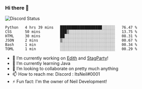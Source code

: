 ### Hi there 👋

![Discord Status](https://discord.c99.nl/widget/theme-1/702385226407608341.png)

<!--START_SECTION:waka-->

```text
Python   4 hrs 39 mins   ███████████████████░░░░░░   76.47 %
CSS      50 mins         ███▒░░░░░░░░░░░░░░░░░░░░░   13.75 %
HTML     30 mins         ██░░░░░░░░░░░░░░░░░░░░░░░   08.31 %
JSON     2 mins          ▒░░░░░░░░░░░░░░░░░░░░░░░░   00.67 %
Bash     1 min           ░░░░░░░░░░░░░░░░░░░░░░░░░   00.34 %
TOML     1 min           ░░░░░░░░░░░░░░░░░░░░░░░░░   00.29 %
```

<!--END_SECTION:waka-->
- 🔭 I’m currently working on [Edith](https://github.com/NeilDevelopment/Edith) and [StagParty](https://github.com/StagParty)!
- 🌱 I’m currently learning Java
- 👯 I’m looking to collaborate on pretty much anything
- 📫 How to reach me: Discord : ItsNeil#0001
- ⚡ Fun fact: I'm the owner of Neil Development!
